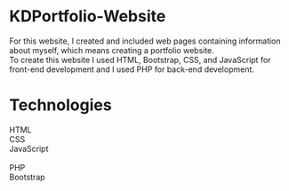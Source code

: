 # KDPortfolio-Website
For this website, I created and included web pages containing information about myself, which means creating a portfolio website.
<br>
To create this website I used HTML, Bootstrap, CSS, and JavaScript for front-end development and I used PHP for back-end development.

# Technologies
HTML<br>CSS<br>JavaScript<br><br>PHP<br>Bootstrap
